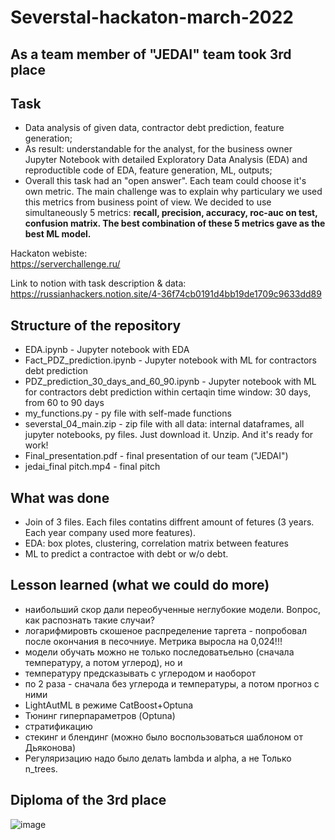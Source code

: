 # Severstal-hackaton-march-2022
## As a team member of "JEDAI" team took 3rd place


## **Task**
 
- Data analysis of given data, contractor debt prediction, feature generation;  
- As result: understandable for the analyst, for the business owner Jupyter Notebook with detailed Exploratory Data Analysis (EDA) and reproductible code of EDA, feature generation, ML, outputs;  
- Overall this task had an "open answer". Each team could choose it's own metric. The main challenge was to explain why particulary we used this metrics from business point of view. We decided to use simultaneously 5 metrics: **recall, precision, accuracy, roc-auc on test, confusion matrix. The best combination of these 5 metrics gave as the best ML model.**


Hackaton webiste:  
https://serverchallenge.ru/ 

Link to notion with task description & data:  
https://russianhackers.notion.site/4-36f74cb0191d4bb19de1709c9633dd89


## **Structure of the repository**
- EDA.ipynb - Jupyter notebook with EDA 
- Fact_PDZ_prediction.ipynb - Jupyter notebook with ML for contractors debt prediction
- PDZ_prediction_30_days_and_60_90.ipynb - Jupyter notebook with ML for contractors debt prediction within certaqin time window: 30 days, from 60 to 90 days
- my_functions.py - py file with self-made functions 
- severstal_04_main.zip - zip file with all data: internal dataframes, all jupyter notebooks, py files. Just download it. Unzip. And it's ready for work!
- Final_presentation.pdf - final presentation of our team ("JEDAI") 
- jedai_final pitch.mp4 - final pitch

## **What was done**
- Join of 3 files. Each files contatins diffrent amount of fetures (3 years. Each year company used more features).
- EDA: box plotes, clustering, correlation matrix between features
- ML to predict a contractoe with debt or w/o debt.  






## **Lesson learned (what we could do more)**
- наибольший скор дали переобученные неглубокие модели. Вопрос, как распознать такие случаи?  
- логарифмировть скошеное распределение таргета - попробовал после окончания в песочниуе. Метрика выросла на 0,024!!!  
- модели обучать можно не только последоватьельно (сначала температуру, а потом углерод), но и  
- температуру предсказывать с углеродом и наоборот  
- по 2 раза - сначала без углерода и температуры, а потом прогноз с ними  
- LightAutML в режиме CatBoost+Optuna  
- Тюнинг гиперпараметров (Optuna)  
- стратификацию  
- стекинг и блендинг (можно было воспользоваться шаблоном от Дьяконова)  
- Регуляризацию надо было делать lambda и alpha, а не Только n_trees.  

## **Diploma of the 3rd place**

![image](https://user-images.githubusercontent.com/81492683/180475697-bcbcdd44-fe27-4b5e-8427-062c930dfe2a.png)



